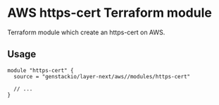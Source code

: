 # AWS https-cert Terraform module

Terraform module which create an https-cert on AWS.

## Usage

```hcl
module "https-cert" {
  source = "genstackio/layer-next/aws//modules/https-cert"

  // ...
}
```
